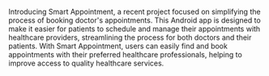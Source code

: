Introducing Smart Appointment, a recent project focused on simplifying the process of booking doctor's appointments. This Android app is designed to make it easier for patients to schedule and manage their appointments with healthcare providers, streamlining the process for both doctors and their patients. With Smart Appointment, users can easily find and book appointments with their preferred healthcare professionals, helping to improve access to quality healthcare services.
